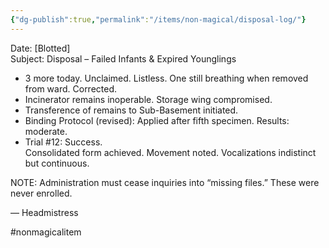 ```yaml
---
{"dg-publish":true,"permalink":"/items/non-magical/disposal-log/"}
---
```


Date: [Blotted]  
Subject: Disposal – Failed Infants & Expired Younglings

- 3 more today. Unclaimed. Listless. One still breathing when removed from ward. Corrected.  
- Incinerator remains inoperable. Storage wing compromised.  
- Transference of remains to Sub-Basement initiated.  
- Binding Protocol (revised): Applied after fifth specimen. Results: moderate.  
- Trial #12: Success.  
    Consolidated form achieved. Movement noted. Vocalizations indistinct but continuous.

NOTE: Administration must cease inquiries into “missing files.” These were never enrolled.

— Headmistress

#nonmagicalitem